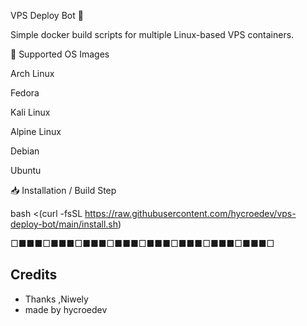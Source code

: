 VPS Deploy Bot 🚀                                                                           

Simple docker build scripts for multiple Linux-based VPS containers.

📂 Supported OS Images

Arch Linux

Fedora

Kali Linux

Alpine Linux

Debian

Ubuntu


📥 Installation / Build Step

bash <(curl -fsSL https://raw.githubusercontent.com/hycroedev/vps-deploy-bot/main/install.sh)


□■■■□■■■□■■■□■■■□■■■□■■■□■■■□■■■□

## Credits

- Thanks ,Niwely
- made by hycroedev

